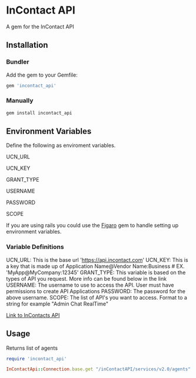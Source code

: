 # InContact API

A gem for the InContact API


## Installation

### Bundler
Add the gem to your Gemfile:
```ruby
gem 'incontact_api'
```
### Manually

```ruby
gem install incontact_api
```
## Environment Variables

Define the following as enviroment variables.

UCN_URL

UCN_KEY

GRANT_TYPE

USERNAME

PASSWORD

SCOPE

If you are using rails you could use the [Figaro](https://github.com/laserlemon/figaro) gem to handle setting up environment variables.


### Variable Definitions

UCN_URL: This is the base url 'https://api.incontact.com'
UCN_KEY: This is a key that is made up of Application Name@Vendor Name:Business # EX. 'MyApp@MyCompany:12345'
GRANT_TYPE: This variable is based on the types of API you request. More info can be found below in the link
USERNAME: The username to use to access the API.  User must have permissions to create API Applications
PASSWORD: The password for the above username.
SCOPE: The list of API's you want to access.  Format to a string for example "Admin Chat RealTime"

[Link to InContacts API](https://home-c4.incontact.com/InContact/Help/en-US/index.htm#docs)

## Usage

Returns list of agents

```ruby
require 'incontact_api'

InContactApi::Connection.base.get "/inContactAPI/services/v2.0/agents"
```
